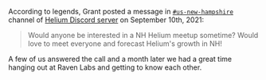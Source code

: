 According to legends, Grant posted a message in [`#us-new-hampshire`][1]
channel of [Helium Discord server][2] on September 10th, 2021:

> Would anyone be interested in a NH Helium meetup sometime?  Would love to
> meet everyone and forecast Helium's growth in NH!

A few of us answered the call and a month later we had a great time hanging out
at Raven Labs and getting to know each other.

[1]: https://discord.com/channels/404106811252408320/824002124899811347
[2]: https://discord.gg/helium
